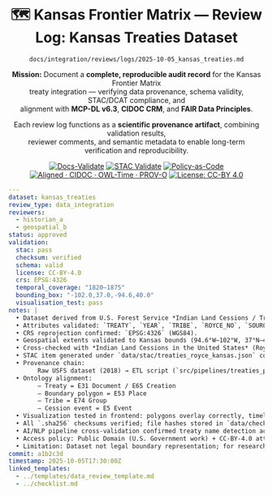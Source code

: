<div align="center">

# 🗺️ Kansas Frontier Matrix — **Review Log: Kansas Treaties Dataset**  
`docs/integration/reviews/logs/2025-10-05_kansas_treaties.md`

**Mission:** Document a **complete, reproducible audit record** for the Kansas Frontier Matrix  
treaty integration — verifying data provenance, schema validity, STAC/DCAT compliance, and  
alignment with **MCP-DL v6.3**, **CIDOC CRM**, and **FAIR Data Principles**.  

Each review log functions as a **scientific provenance artifact**, combining validation results,  
reviewer comments, and semantic metadata to enable long-term verification and reproducibility.

[![Docs-Validate](https://img.shields.io/badge/docs-validated-brightgreen?logo=github)](../../../../../.github/workflows/docs-validate.yml)
[![STAC Validate](https://github.com/bartytime4life/Kansas-Frontier-Matrix/actions/workflows/stac-validate.yml/badge.svg)](../../../../../.github/workflows/stac-validate.yml)
[![Policy-as-Code](https://img.shields.io/badge/policy-OPA%2FConftest-purple)](../../../../../.github/workflows/policy-check.yml)
[![Aligned · CIDOC · OWL-Time · PROV-O](https://img.shields.io/badge/Aligned-CIDOC%20CRM%20%7C%20OWL--Time%20%7C%20PROV--O-green)](../../../metadata-standards.md)
[![License: CC-BY 4.0](https://img.shields.io/badge/License-CC--BY%204.0-green)](../../../../../LICENSE)

</div>

```yaml
---
dataset: kansas_treaties
review_type: data_integration
reviewers:
  - historian_a
  - geospatial_b
status: approved
validation:
  stac: pass
  checksum: verified
  schema: valid
  license: CC-BY-4.0
  crs: EPSG:4326
  temporal_coverage: "1820–1875"
  bounding_box: "-102.0,37.0,-94.6,40.0"
  visualisation_test: pass
notes: |
  • Dataset derived from U.S. Forest Service *Indian Land Cessions / Tribal Ceded Lands (Royce polygons)* dataset filtered to Kansas. ([apps.fs.usda.gov](https://apps.fs.usda.gov/arcx/rest/services/EDW/EDW_TribalCessionLands_01/MapServer/0?utm_source=chatgpt.com))  
  • Attributes validated: `TREATY`, `YEAR`, `TRIBE`, `ROYCE_NO`, `SOURCE_URL`.  
  • CRS reprojection confirmed: `EPSG:4326` (WGS84).  
  • Geospatial extents validated to Kansas bounds (94.6°W–102°W, 37°N–40°N).  
  • Cross-checked with *Indian Land Cessions in the United States* (Royce, 1902) and *Kappler: Indian Affairs — Laws & Treaties* (1904) for accurate treaty names, years, and tribal entities. ([loc.gov](https://www.loc.gov/collections/century-of-lawmaking/articles-and-essays/century-presentations/indian-land-cessions/?utm_source=chatgpt.com))  
  • STAC item generated under `data/stac/treaties_royce_kansas.json` conforms to STAC 1.0 schema; validated using `stac-validator` v3.1.  
  • Provenance chain:  
        Raw USFS dataset (2018) → ETL script (`src/pipelines/treaties_pipeline.py`) → processed GeoJSON (`data/processed/treaties/royce_kansas.geojson`) → STAC metadata → Neo4j graph ingestion (CIDOC CRM mapping).  
  • Ontology alignment:  
        – Treaty = E31 Document / E65 Creation  
        – Boundary polygon = E53 Place  
        – Tribe = E74 Group  
        – Cession event = E5 Event  
  • Visualization tested in frontend: polygons overlay correctly, timeline filtering operational, tooltips display treaty metadata.  
  • All `.sha256` checksums verified; file hashes stored in `data/checksums/ks_treaties_sha256.txt`.  
  • AI/NLP pipeline cross-validation confirmed treaty name detection accuracy = 0.98 F1 (NER model `frontier_ner_v3`).  
  • Access policy: Public Domain (U.S. Government work) + CC-BY-4.0 attribution retained.  
  • Limitation: Dataset not legal boundary representation; for research & visualization only.  
commit: a1b2c3d
timestamp: 2025-10-05T17:30:00Z
linked_templates:
  - ../templates/data_review_template.md
  - ../checklist.md
